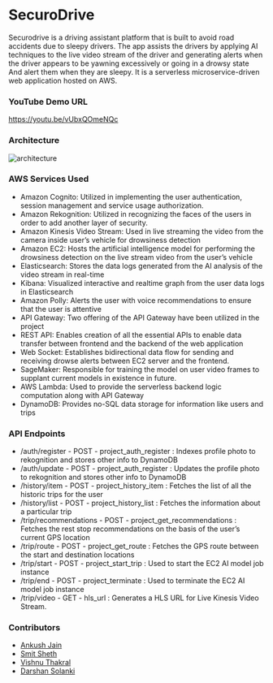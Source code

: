 # SecuroDrive
Securodrive is a driving assistant platform that is built to avoid road accidents due to sleepy drivers. The app assists the drivers by applying AI techniques to the live video stream of the driver and generating alerts when the driver appears to be yawning excessively or going in a drowsy state  And alert them when they are sleepy. It is a serverless microservice-driven web application hosted on AWS.

### YouTube Demo URL
https://youtu.be/vUbxQOmeNQc

### Architecture
![architecture](https://user-images.githubusercontent.com/10784445/103189522-a07e7800-4892-11eb-8a93-869c92c98c79.png)

### AWS Services Used
-	Amazon Cognito: Utilized in implementing the user authentication, session management and service usage authorization.
-	Amazon Rekognition: Utilized in recognizing the faces of the  users in order to add another layer of security.
-	Amazon Kinesis Video Stream: Used in live streaming the video from the camera inside user’s vehicle for drowsiness detection
-	Amazon EC2: Hosts the artificial intelligence model for performing the drowsiness detection on the live stream video from the user’s vehicle
-	Elasticsearch: Stores the data logs generated from the AI analysis of the video stream in real-time
-	Kibana: Visualized interactive and realtime graph from the user data logs in Elasticsearch
-	Amazon Polly: Alerts the user with voice recommendations to ensure that the user is attentive
-	API Gateway: Two offering of the API Gateway have been utilized in the project
  -	REST API: Enables creation of all the essential APIs to enable data transfer between frontend and the backend of the web application
  -	Web Socket: Establishes bidirectional data flow for sending and receiving drowse alerts between EC2 server and the frontend.
-	SageMaker: Responsible for training the model on user video frames to supplant current models in existence in future.
-	AWS Lambda: Used to provide the serverless backend logic computation along with API Gateway
-	DynamoDB: Provides no-SQL data storage for information like users and trips

### API Endpoints
- /auth/register - POST - project_auth_register : Indexes profile photo to rekognition and stores other info to DynamoDB
- /auth/update - POST - project_auth_register : Updates the profile photo to rekognition and stores other info to DynamoDB
- /history/item - POST - project_history_item : Fetches the list of all the historic trips for the user
- /history/list - POST - project_history_list : Fetches the information about a particular trip
- /trip/recommendations - POST - project_get_recommendations : Fetches the rest stop recommendations on the basis of the user’s current GPS location
- /trip/route - POST - project_get_route : Fetches the GPS route between the start and destination locations
- /trip/start - POST - project_start_trip : Used to start the EC2 AI model job instance
- /trip/end - POST - project_terminate : Used to terminate the EC2 AI model job instance
- /trip/video - GET - hls_url : Generates a HLS URL for Live Kinesis Video Stream.

### Contributors
- [Ankush Jain](https://github.com/ankushjain2001)
- [Smit Sheth](https://github.com/SmitSheth)
- [Vishnu Thakral](https://github.com/vvthakral)
- [Darshan Solanki](https://github.com/Darshansol9)
